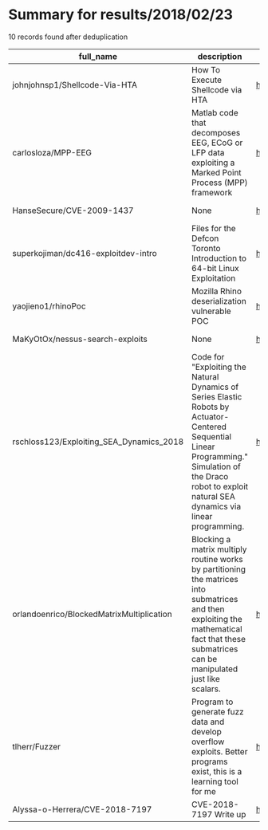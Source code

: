 
# Summary for results/2018/02/23
    
10 records found after deduplication

| full_name | description | html_url | matched_list | matched_count | pushed_at | size | stargazers_count | language | forks_count |
|-------------------------------------------|---------------------------------------------------------------------------------------------------------------------------------------------------------------------------------------------------------------|--------------------------------------------------------------|-----------------------|-----------------|---------------------------|--------|--------------------|------------|---------------|
| johnjohnsp1/Shellcode-Via-HTA | How To Execute Shellcode via HTA | https://github.com/johnjohnsp1/Shellcode-Via-HTA | ['shellcode'] | 1 | 2018-02-23 16:26:31+00:00 | 22 | 124 | JavaScript | 101 |
| carlosloza/MPP-EEG | Matlab code that decomposes EEG, ECoG or LFP data exploiting a Marked Point Process (MPP) framework | https://github.com/carlosloza/MPP-EEG | ['exploit'] | 1 | 2018-02-23 22:26:51+00:00 | 45 | 1 | Matlab | 3 |
| HanseSecure/CVE-2009-1437 | None | https://github.com/HanseSecure/CVE-2009-1437 | ['cve-2'] | 1 | 2018-02-23 19:27:50+00:00 | 2 | 3 | Python | 0 |
| superkojiman/dc416-exploitdev-intro | Files for the Defcon Toronto Introduction to 64-bit Linux Exploitation | https://github.com/superkojiman/dc416-exploitdev-intro | ['exploit'] | 1 | 2018-02-23 05:46:48+00:00 | 10976 | 14 | | 3 |
| yaojieno1/rhinoPoc | Mozilla Rhino deserialization vulnerable POC | https://github.com/yaojieno1/rhinoPoc | ['vulnerability poc'] | 1 | 2018-02-23 19:31:32+00:00 | 14 | 4 | Java | 2 |
| MaKyOtOx/nessus-search-exploits | None | https://github.com/MaKyOtOx/nessus-search-exploits | ['exploit'] | 1 | 2018-02-23 16:34:18+00:00 | 1 | 0 | Shell | 1 |
| rschloss123/Exploiting_SEA_Dynamics_2018 | Code for "Exploiting the Natural Dynamics of Series Elastic Robots by Actuator-Centered Sequential Linear Programming." Simulation of the Draco robot to exploit natural SEA dynamics via linear programming. | https://github.com/rschloss123/Exploiting_SEA_Dynamics_2018 | ['exploit'] | 1 | 2018-02-23 19:20:55+00:00 | 38 | 3 | Matlab | 1 |
| orlandoenrico/BlockedMatrixMultiplication | Blocking a matrix multiply routine works by partitioning the matrices into submatrices and then exploiting the mathematical fact that these submatrices can be manipulated just like scalars. | https://github.com/orlandoenrico/BlockedMatrixMultiplication | ['exploit'] | 1 | 2018-02-23 18:49:59+00:00 | 477 | 0 | C | 0 |
| tlherr/Fuzzer | Program to generate fuzz data and develop overflow exploits. Better programs exist, this is a learning tool for me | https://github.com/tlherr/Fuzzer | ['exploit'] | 1 | 2018-02-23 21:13:02+00:00 | 5 | 0 | Python | 0 |
| Alyssa-o-Herrera/CVE-2018-7197 | CVE-2018-7197 Write up | https://github.com/Alyssa-o-Herrera/CVE-2018-7197 | ['cve-2'] | 1 | 2018-02-23 22:07:30+00:00 | 78 | 1 | | 0 |
